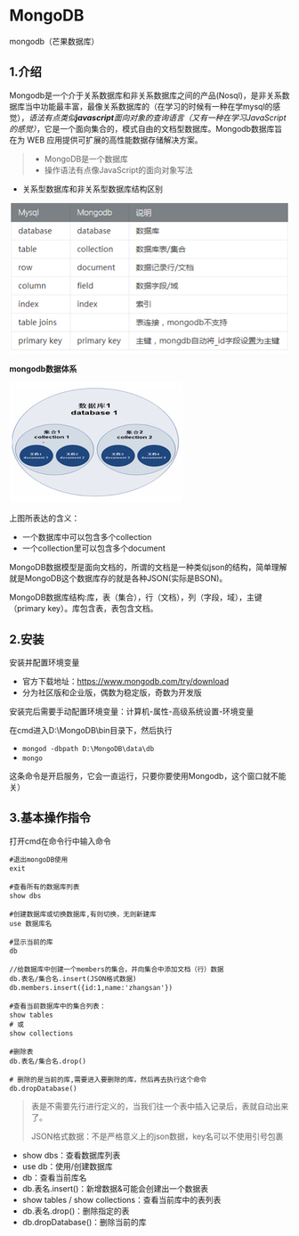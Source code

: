 # MongoDB

mongodb（芒果数据库）

## 1.介绍

Mongodb是一个介于关系数据库和非关系数据库之间的产品(Nosql)，是非关系数据库当中功能最丰富，最像关系数据库的（在学习的时候有一种在学mysql的感觉），*语法有点类似**javascript**面向对象的查询语言（又有一种在学习JavaScript的感觉）*，它是一个面向集合的，模式自由的文档型数据库。Mongodb数据库旨在为 WEB 应用提供可扩展的高性能数据存储解决方案。

> - MongoDB是一个数据库
> - 操作语法有点像JavaScript的面向对象写法

- 关系型数据库和非关系型数据库结构区别

![数据库1](../images/db1.png)

**mongodb数据体系**

![数据库2](../images/db2.png)

上图所表达的含义：

- 一个数据库中可以包含多个collection
- 一个collection里可以包含多个document

MongoDB数据模型是面向文档的，所谓的文档是一种类似json的结构，简单理解就是MongoDB这个数据库存的就是各种JSON(实际是BSON)。

MongoDB数据库结构:库，表（集合），行（文档），列（字段，域），主键（primary key）。库包含表，表包含文档。

## 2.安装

安装并配置环境变量

- 官方下载地址：<https://www.mongodb.com/try/download>
- 分为社区版和企业版，偶数为稳定版，奇数为开发版

安装完后需要手动配置环境变量：计算机-属性-高级系统设置-环境变量

在cmd进入D:\MongoDB\bin目录下，然后执行

- `mongod -dbpath D:\MongoDB\data\db`
- `mongo`

这条命令是开启服务，它会一直运行，只要你要使用Mongodb，这个窗口就不能关）

## 3.基本操作指令

打开cmd在命令行中输入命令

```
#退出mongoDB使用
exit

#查看所有的数据库列表
show dbs

#创建数据库或切换数据库,有则切换，无则新建库
use 数据库名

#显示当前的库
db

//给数据库中创建一个members的集合，并向集合中添加文档（行）数据
db.表名/集合名.insert(JSON格式数据)
db.members.insert({id:1,name:'zhangsan'})

#查看当前数据库中的集合列表：
show tables
# 或
show collections

#删除表
db.表名/集合名.drop()

# 删除的是当前的库,需要进入要删除的库，然后再去执行这个命令
db.dropDatabase()
```

> 表是不需要先行进行定义的，当我们往一个表中插入记录后，表就自动出来了。
>
> JSON格式数据：不是严格意义上的json数据，key名可以不使用引号包裹

- show dbs：查看数据库列表
- use db：使用/创建数据库
- db：查看当前库名
- db.表名.insert()：新增数据&可能会创建出一个数据表
- show tables / show collections：查看当前库中的表列表
- db.表名.drop()：删除指定的表
- db.dropDatabase()：删除当前的库
